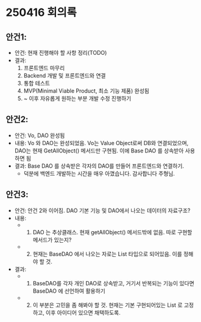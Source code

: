 # 250416 회의록

## 안건1:
- 안건: 현재 진행해야 할 사항 정리(TODO)
- 결과:
    1. 프론트엔드 마무리
    2. Backend 개발 및 프론트엔드와 연결
    3. 통합 테스트
    4. MVP(Minimal Viable Product, 최소 기능 제품) 완성됨
    5. ~ 이후 자유롭게 원하는 부분 개발 수정 진행하기


## 안건2:
- 안건: Vo, DAO 완성됨
- 내용: Vo 와 DAO는 완성되었음. Vo는 Value Object로써 DB와 연결되었으며, DAO는 현재 GetAllObject() 메서드만 구현됨. 이에 Base DAO 를 상속받아 사용하면 됨
- 결과: Base DAO 를 상속받은 각자의 DAO를 만들어 프론트엔드와 연결하기. 
    - 덕분에 백엔드 개발하는 시간을 매우 아꼈습니다. 감사합니다 주형님.

## 안건3:
- 안건: 안건 2와 이어짐. DAO 기본 기능 및 DAO에서 나오는 데이터의 자료구조?
- 내용: 
    - 1. DAO 는 추상클래스. 현재 getAllObject() 메서드밖에 없음. 따로 구현할 메서드가 있는지?
    - 2. 현재는 BaseDAO 에서 나오는 자로는 List 타입으로 되어있음. 이를 정해야 할 것.
- 결과:
    - 1. BaseDAO를 각자 개인 DAO로 상속받고, 거기서 반복되는 기능이 있다면 BaseDAO 에 선언하여 활용하기
    - 2. 이 부분은 고민을 좀 해봐야 할 것. 현재는 기본 구현되어있는 List 로 고정하고, 이후 아이디어 있으면 채택하도록. 
